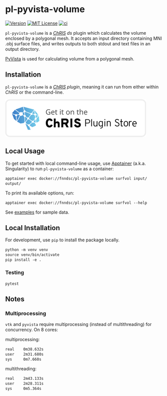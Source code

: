 # pl-pyvista-volume

[![Version](https://img.shields.io/docker/v/fnndsc/pl-pyvista-volume?sort=semver)](https://hub.docker.com/r/fnndsc/pl-pyvista-volume)
[![MIT License](https://img.shields.io/github/license/fnndsc/pl-pyvista-volume)](https://github.com/FNNDSC/pl-pyvista-volume/blob/main/LICENSE)
[![ci](https://github.com/FNNDSC/pl-pyvista-volume/actions/workflows/ci.yml/badge.svg)](https://github.com/FNNDSC/pl-pyvista-volume/actions/workflows/ci.yml)

`pl-pyvista-volume` is a [_ChRIS_](https://chrisproject.org/)
_ds_ plugin which calculates the volume enclosed by a polygonal mesh. It accepts an input directory containing MNI .obj surface files, and writes outputs to both stdout and text files in an output directory.

[PyVista](https://github.com/pyvista/pyvista) is used for calculating volume from a polygonal mesh.

## Installation

`pl-pyvista-volume` is a _[ChRIS](https://chrisproject.org/) plugin_, meaning it can
run from either within _ChRIS_ or the command-line.

[![Get it from chrisstore.co](https://raw.githubusercontent.com/FNNDSC/ChRIS_store_ui/963938c241636e4c3dc4753ee1327f56cb82d8b5/src/assets/public/badges/light.svg)](https://chrisstore.co/plugin/pl-pyvista-volume)

## Local Usage

To get started with local command-line usage, use [Apptainer](https://apptainer.org/)
(a.k.a. Singularity) to run `pl-pyvista-volume` as a container:

```shell
apptainer exec docker://fnndsc/pl-pyvista-volume surfvol input/ output/
```

To print its available options, run:

```shell
apptainer exec docker://fnndsc/pl-pyvista-volume surfvol --help
```

See [examples](./examples) for sample data.

## Local Installation

For development, use `pip` to install the package locally.

```shell
python -m venv venv
source venv/bin/activate
pip install -e .
```

### Testing

```shell
pytest
```

## Notes

### Multiprocessing

`vtk` and `pyvista` require multiprocessing (instead of multithreading) for concurrency. On 8 cores:

multiprocessing:

    real    0m38.632s
    user    2m31.680s
    sys     0m7.660s

multithreading:

    real    2m43.133s
    user    2m28.311s
    sys     0m5.364s
